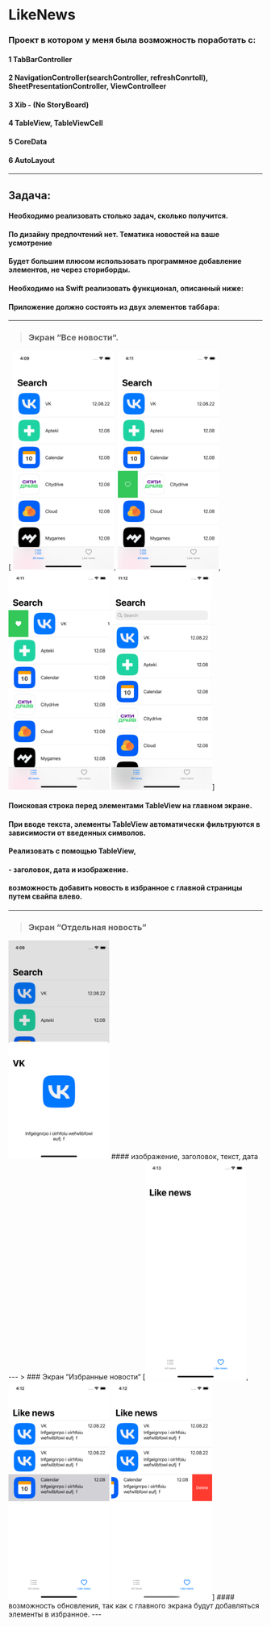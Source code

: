 # LikeNews
 
### Проект в котором у меня была возможность поработать с:

#### 1 TabBarController
#### 2 NavigationController(searchController, refreshConrtoll), SheetPresentationController, ViewControlleer
#### 3 Xib - (No StoryBoard)
#### 4 TableView, TableViewCell
#### 5 CoreData
#### 6 AutoLayout 
---
## Задача:
####    Необходимо реализовать столько задач, сколько получится.
####    По дизайну предпочтений нет. Тематика новостей на ваше усмотрение
####    Будет большим плюсом использовать программное добавление элементов, не через сториборды.
####    Необходимо на Swift реализовать функционал, описанный ниже: 
####        Приложение должно состоять из двух элементов таббара:

---
> ### Экран “Все новости“.
[
<img src="https://github.com/MikkiWhiteDove/LikeNews/blob/main/Screens/allNews.png" width="200" hedth="400">,
<img src="https://github.com/MikkiWhiteDove/LikeNews/blob/main/Screens/RowLikeFalse.png" width="200" hedth="400">,
<img src="https://github.com/MikkiWhiteDove/LikeNews/blob/main/Screens/RowLikeTrue.png" width="200" hedth="400">
<img src="https://github.com/MikkiWhiteDove/LikeNews/blob/main/Screens/SearchController.png" width="200" hedth="400">]
####  Поисковая строка перед элементами TableView на главном экране.
####  При вводе текста, элементы TableView автоматически фильтруются в зависимости от введенных символов.
####  Реализовать с помощью TableView, 
#### - заголовок, дата и изображение.
#### возможность добавить новость в избранное с главной страницы путем свайпа влево.
---
> ### Экран “Отдельная новость” 
<img src="https://github.com/MikkiWhiteDove/LikeNews/blob/main/Screens/RowSelect.png" width="200" hedth="400">
#### изображение, заголовок, текст, дата
---
> ### Экран “Избранные новости“
[<img src="https://github.com/MikkiWhiteDove/LikeNews/blob/main/Screens/LikeNewsWitoutLike.png" width="200" hedth="400">,
<img src="https://github.com/MikkiWhiteDove/LikeNews/blob/main/Screens/LikeNews.png" width="200" hedth="400">
<img src="https://github.com/MikkiWhiteDove/LikeNews/blob/main/Screens/LikeNewsDeleted.png" width="200" hedth="400">]
#### возможность обновления, так как с главного экрана будут добавляться элементы в избранное.
---



